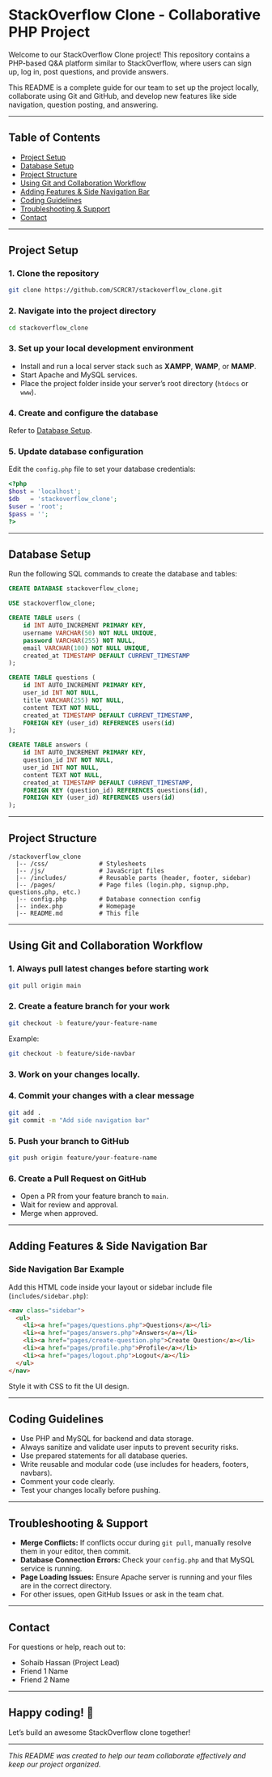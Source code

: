 
# StackOverflow Clone - Collaborative PHP Project

Welcome to our StackOverflow Clone project! This repository contains a PHP-based Q&A platform similar to StackOverflow, where users can sign up, log in, post questions, and provide answers.

This README is a complete guide for our team to set up the project locally, collaborate using Git and GitHub, and develop new features like side navigation, question posting, and answering.

---

## Table of Contents

- [Project Setup](#project-setup)
- [Database Setup](#database-setup)
- [Project Structure](#project-structure)
- [Using Git and Collaboration Workflow](#using-git-and-collaboration-workflow)
- [Adding Features & Side Navigation Bar](#adding-features--side-navigation-bar)
- [Coding Guidelines](#coding-guidelines)
- [Troubleshooting & Support](#troubleshooting--support)
- [Contact](#contact)

---

## Project Setup

### 1. Clone the repository

```bash
git clone https://github.com/SCRCR7/stackoverflow_clone.git
```

### 2. Navigate into the project directory

```bash
cd stackoverflow_clone
```

### 3. Set up your local development environment

- Install and run a local server stack such as **XAMPP**, **WAMP**, or **MAMP**.
- Start Apache and MySQL services.
- Place the project folder inside your server’s root directory (`htdocs` or `www`).

### 4. Create and configure the database

Refer to [Database Setup](#database-setup).

### 5. Update database configuration

Edit the `config.php` file to set your database credentials:

```php
<?php
$host = 'localhost';
$db   = 'stackoverflow_clone';
$user = 'root';
$pass = '';
?>
```

---

## Database Setup

Run the following SQL commands to create the database and tables:

```sql
CREATE DATABASE stackoverflow_clone;

USE stackoverflow_clone;

CREATE TABLE users (
    id INT AUTO_INCREMENT PRIMARY KEY,
    username VARCHAR(50) NOT NULL UNIQUE,
    password VARCHAR(255) NOT NULL,
    email VARCHAR(100) NOT NULL UNIQUE,
    created_at TIMESTAMP DEFAULT CURRENT_TIMESTAMP
);

CREATE TABLE questions (
    id INT AUTO_INCREMENT PRIMARY KEY,
    user_id INT NOT NULL,
    title VARCHAR(255) NOT NULL,
    content TEXT NOT NULL,
    created_at TIMESTAMP DEFAULT CURRENT_TIMESTAMP,
    FOREIGN KEY (user_id) REFERENCES users(id)
);

CREATE TABLE answers (
    id INT AUTO_INCREMENT PRIMARY KEY,
    question_id INT NOT NULL,
    user_id INT NOT NULL,
    content TEXT NOT NULL,
    created_at TIMESTAMP DEFAULT CURRENT_TIMESTAMP,
    FOREIGN KEY (question_id) REFERENCES questions(id),
    FOREIGN KEY (user_id) REFERENCES users(id)
);
```

---

## Project Structure

```
/stackoverflow_clone
  |-- /css/              # Stylesheets
  |-- /js/               # JavaScript files
  |-- /includes/         # Reusable parts (header, footer, sidebar)
  |-- /pages/            # Page files (login.php, signup.php, questions.php, etc.)
  |-- config.php         # Database connection config
  |-- index.php          # Homepage
  |-- README.md          # This file
```

---

## Using Git and Collaboration Workflow

### 1. Always pull latest changes before starting work

```bash
git pull origin main
```

### 2. Create a feature branch for your work

```bash
git checkout -b feature/your-feature-name
```

Example:

```bash
git checkout -b feature/side-navbar
```

### 3. Work on your changes locally.

### 4. Commit your changes with a clear message

```bash
git add .
git commit -m "Add side navigation bar"
```

### 5. Push your branch to GitHub

```bash
git push origin feature/your-feature-name
```

### 6. Create a Pull Request on GitHub

- Open a PR from your feature branch to `main`.
- Wait for review and approval.
- Merge when approved.

---

## Adding Features & Side Navigation Bar

### Side Navigation Bar Example

Add this HTML code inside your layout or sidebar include file (`includes/sidebar.php`):

```html
<nav class="sidebar">
  <ul>
    <li><a href="pages/questions.php">Questions</a></li>
    <li><a href="pages/answers.php">Answers</a></li>
    <li><a href="pages/create-question.php">Create Question</a></li>
    <li><a href="pages/profile.php">Profile</a></li>
    <li><a href="pages/logout.php">Logout</a></li>
  </ul>
</nav>
```

Style it with CSS to fit the UI design.

---

## Coding Guidelines

- Use PHP and MySQL for backend and data storage.
- Always sanitize and validate user inputs to prevent security risks.
- Use prepared statements for all database queries.
- Write reusable and modular code (use includes for headers, footers, navbars).
- Comment your code clearly.
- Test your changes locally before pushing.

---

## Troubleshooting & Support

- **Merge Conflicts:** If conflicts occur during `git pull`, manually resolve them in your editor, then commit.
- **Database Connection Errors:** Check your `config.php` and that MySQL service is running.
- **Page Loading Issues:** Ensure Apache server is running and your files are in the correct directory.
- For other issues, open GitHub Issues or ask in the team chat.

---

## Contact

For questions or help, reach out to:

- Sohaib Hassan (Project Lead)  
- Friend 1 Name  
- Friend 2 Name  

---

## Happy coding! 🚀

Let’s build an awesome StackOverflow clone together!

---

*This README was created to help our team collaborate effectively and keep our project organized.*
